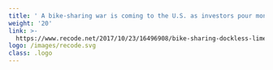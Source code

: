```yaml
---
title: ' A bike-sharing war is coming to the U.S. as investors pour money into new entrants'
weight: '20'
link: >-
  https://www.recode.net/2017/10/23/16496908/bike-sharing-dockless-limebike-ofo-motivate-citi-bike-spin
logo: /images/recode.svg
class: .logo
---
```




